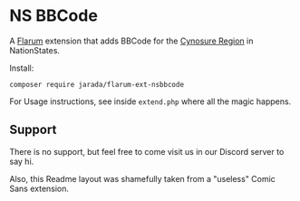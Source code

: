 # NS BBCode

A [Flarum](http://flarum.org/) extension that adds BBCode for the [Cynosure Region](https://nationstates.net/region=cynosure) in NationStates.

Install:

    composer require jarada/flarum-ext-nsbbcode

For Usage instructions, see inside `extend.php` where all the magic happens.

## Support

There is no support, but feel free to come visit us in our Discord server to say hi.

Also, this Readme layout was shamefully taken from a "useless" Comic Sans extension.
